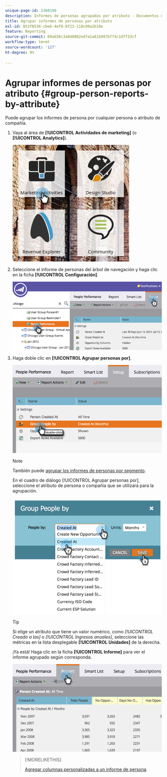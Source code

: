 ```yaml
---
unique-page-id: 2360199
description: Informes de personas agrupadas por atributo - Documentos de Marketo - Documentación del producto
title: Agrupar informes de personas por atributo
exl-id: 853f6536-cbeb-4ef0-8f23-118c99a2b18e
feature: Reporting
source-git-commit: 09a656c3a0d0002edfa1a61b987bff4c1dff33cf
workflow-type: tm+mt
source-wordcount: '127'
ht-degree: 9%

---
```


# Agrupar informes de personas por atributo {#group-person-reports-by-attribute}

Puede agrupar los informes de persona por cualquier persona o atributo de compañía.

1. Vaya al área de **[!UICONTROL Actividades de marketing]** (o **[!UICONTROL Analytics]**).

   ![](assets/image2017-3-28-10-3a22-3a53.png)

1. Seleccione el informe de personas del árbol de navegación y haga clic en la ficha **[!UICONTROL Configuración]**.

   ![](assets/image2017-3-28-11-3a33-3a48.png)

1. Haga doble clic en **[!UICONTROL Agrupar personas por]**.

   ![](assets/image2017-3-28-11-3a34-3a5.png)

   >[!NOTE]
   >
   >También puede [agrupar los informes de personas por segmento](/help/marketo/product-docs/personalization/segmentation-and-snippets/segmentation/group-person-reports-by-segment.md).

   En el cuadro de diálogo [!UICONTROL Agrupar personas por], seleccione el atributo de persona o compañía que se utilizará para la agrupación.

   ![](assets/image2017-3-28-11-3a34-3a42.png)

   >[!TIP]
   >
   >Si elige un atributo que tiene un valor numérico, como _[!UICONTROL Creado a las]_ o _[!UICONTROL Ingresos anuales]_, seleccione las métricas en la lista desplegable **[!UICONTROL Unidades]** de la derecha.

   ¡Ya está! Haga clic en la ficha **[!UICONTROL Informe]** para ver el informe agrupado según corresponda.

   ![](assets/image2017-3-28-11-3a35-3a0.png)

   >[!MORELIKETHIS]
   >
   >[Agregar columnas personalizadas a un informe de persona](/help/marketo/product-docs/reporting/basic-reporting/editing-reports/add-custom-columns-to-a-person-report.md)
